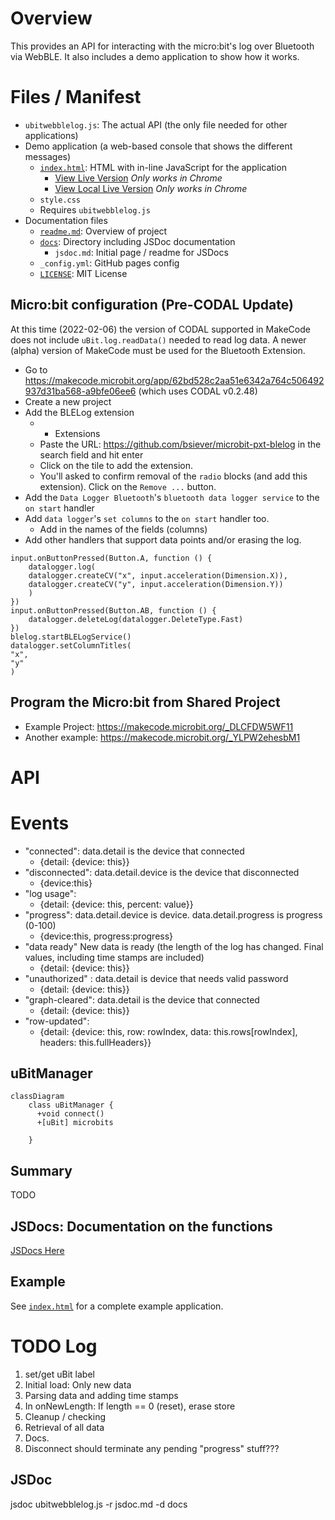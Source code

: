 
# Overview

This provides an API for interacting with the micro:bit's log over Bluetooth via WebBLE.  It also includes a demo application to show how it works.

# Files / Manifest

* `ubitwebblelog.js`: The actual API (the only file needed for other applications)
* Demo application (a web-based console that shows the different messages)
  * [`index.html`](https://github.com/bsiever/microbit-webblelog/blob/master/index.html):  HTML with in-line JavaScript for the application
    * [View Live Version](https://bsiever.github.io/microbit-webblelog/) *Only works in Chrome*
    * [View Local Live Version](./index.html) *Only works in Chrome*
  * `style.css`
  * Requires `ubitwebblelog.js`
* Documentation files
  * [`readme.md`](https://github.com/bsiever/microbit-webblelog/blob/master/readme.md): Overview of project
  * [`docs`](https://bsiever.github.io/microbit-webblelog/docs/): Directory including JSDoc documentation
    * `jsdoc.md`: Initial page / readme for JSDocs
  * `_config.yml`: GitHub pages config
  * [`LICENSE`](./LICENSE): MIT License

## Micro:bit configuration (Pre-CODAL Update)

At this time (2022-02-06) the version of CODAL supported in MakeCode does not include `uBit.log.readData()` needed to read log data.  A newer (alpha) version of MakeCode must be used for the Bluetooth Extension.

* Go to https://makecode.microbit.org/app/62bd528c2aa51e6342a764c506492937d31ba568-a9bfe06ee6 (which uses CODAL v0.2.48)
* Create a new project
* Add the BLELog extension
  * + Extensions
  * Paste the URL: https://github.com/bsiever/microbit-pxt-blelog in the search field and hit enter
  * Click on the tile to add the extension.
  * You'll asked to confirm removal of the `radio` blocks (and add this extension).  Click on the `Remove ...` button.
* Add the `Data Logger Bluetooth`'s `bluetooth data logger service` to the `on start` handler
* Add `data logger`'s `set columns` to the `on start` handler too.  
  * Add in the names of the fields (columns) 
* Add other handlers that support data points and/or erasing the log. 

```
input.onButtonPressed(Button.A, function () {
    datalogger.log(
    datalogger.createCV("x", input.acceleration(Dimension.X)),
    datalogger.createCV("y", input.acceleration(Dimension.Y))
    )
})
input.onButtonPressed(Button.AB, function () {
    datalogger.deleteLog(datalogger.DeleteType.Fast)
})
blelog.startBLELogService()
datalogger.setColumnTitles(
"x",
"y"
)
```

## Program the Micro:bit from Shared Project

* Example Project: https://makecode.microbit.org/_DLCFDW5WF11
* Another example: https://makecode.microbit.org/_YLPW2ehesbM1


# API

# Events 

* "connected":  data.detail is the device that connected
  * {detail: {device: this}}
* "disconnected": data.detail.device is the device that disconnected
  * {device:this}
* "log usage":
  * {detail: {device: this, percent: value}}
* "progress": data.detail.device is device.  data.detail.progress is progress (0-100)
  *  {device:this, progress:progress} 
* "data ready" New data is ready (the length of the log has changed.  Final values, including time stamps are included)
  * {detail: {device: this}}
* "unauthorized" : data.detail is device that needs valid password
  * {detail: {device: this}}
* "graph-cleared":  data.detail is the device that connected
  * {detail: {device: this}}
* "row-updated":
  * {detail: {device: this, row: rowIndex, data: this.rows[rowIndex], headers: this.fullHeaders}}



## uBitManager

```mermaid
classDiagram
    class uBitManager {
      +void connect()
      +[uBit] microbits

    }
```

## Summary

TODO

## JSDocs: Documentation on the functions

[JSDocs Here](https://bsiever.github.io/microbit-webblelog/docs/index.html)

## Example

See [`index.html`](./index.html) for a complete example application.


# TODO Log

1. set/get uBit label
2. Initial load: Only new data
3. Parsing data and adding time stamps
4. In onNewLength:  If length == 0 (reset), erase store 
5. Cleanup / checking
6. Retrieval of all data
7. Docs.
8. Disconnect should terminate any pending "progress" stuff???


## JSDoc 

jsdoc ubitwebblelog.js -r jsdoc.md -d docs